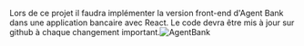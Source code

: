 Lors de ce projet il faudra implémenter la version front-end d'Agent Bank dans une application bancaire avec React. Le code devra être mis à jour sur github à chaque changement important.![AgentBank](https://github.com/user-attachments/assets/e2019630-f741-4c5b-9fcb-65d1ad441717)
